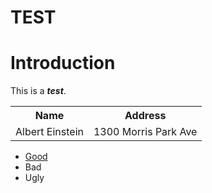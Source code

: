 <h1>TEST</h1>

<h1>Introduction</h1>
<p>This is a <b><i>test</i></b>.</p>

<table>
  <tr>
    <th>Name</th>
    <th>Address</th>
  </tr>
  <tr>
    <td>Albert Einstein</td>
    <td>1300 Morris Park Ave</td>
  </tr>
</table>

<ul>
<li><a href="http://www.google.com" target="_blank"> Good </a></li>
<li>Bad</li>
<li>Ugly</li>
</ul>
